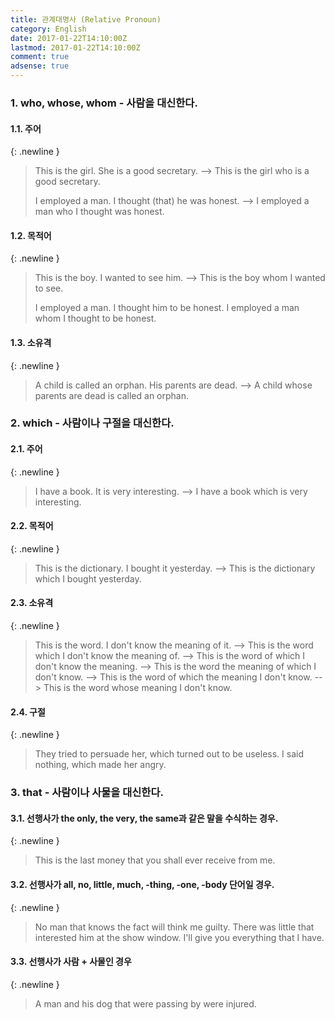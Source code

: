 ```yaml
---
title: 관계대명사 (Relative Pronoun)
category: English
date: 2017-01-22T14:10:00Z
lastmod: 2017-01-22T14:10:00Z
comment: true
adsense: true
---
```

### 1. who, whose, whom - 사람을 대신한다.

#### 1.1. 주어

{: .newline }
> This is the girl. She is a good secretary.
> --> This is the girl who is a good secretary.
>
> I employed a man. I thought (that) he was honest.
> --> I employed a man who I thought was honest.

#### 1.2. 목적어

{: .newline }
> This is the boy. I wanted to see him.
> --> This is the boy whom I wanted to see.
>
> I employed a man. I thought him to be honest.
> I employed a man whom I thought to be honest.

#### 1.3. 소유격

{: .newline }
> A child is called an orphan. His parents are dead.
> --> A child whose parents are dead is called an orphan.

### 2. which - 사람이나 구절을 대신한다.

#### 2.1. 주어

{: .newline }
> I have a book. It is very interesting.
> --> I have a book which is very interesting.

#### 2.2. 목적어

{: .newline }
> This is the dictionary. I bought it yesterday.
> --> This is the dictionary which I bought yesterday.

#### 2.3. 소유격

{: .newline }
> This is the word. I don't know the meaning of it.
> --> This is the word which I don't know the meaning of.
> --> This is the word of which I don't know the meaning.
> --> This is the word the meaning of which I don't know.
> --> This is the word of which the meaning I don't know.
> --> This is the word whose meaning I don't know.

#### 2.4. 구절

{: .newline }
> They tried to persuade her, which turned out to be useless.
> I said nothing, which made her angry.

### 3. that - 사람이나 사물을 대신한다.

#### 3.1. 선행사가 the only, the very, the same과 같은 말을 수식하는 경우.

{: .newline }
> This is the last money that you shall ever receive from me.

#### 3.2. 선행사가 all, no, little, much, -thing, -one, -body 단어일 경우.

{: .newline }
> No man that knows the fact will think me guilty.
> There was little that interested him at the show window.
> I'll give you everything that I have.

#### 3.3. 선행사가 사람 + 사물인 경우

{: .newline }
> A man and his dog that were passing by were injured.
